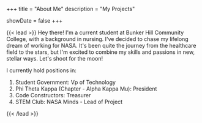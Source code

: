 +++
title = "About Me"
description = "My Projects"

showDate = false
+++

{{< lead >}}
Hey there! I'm a current student at Bunker Hill Community College, with a background in nursing. I've decided to chase my lifelong dream of working for NASA. It's been quite the journey from the healthcare field to the stars, but I'm excited to combine my skills and passions in new, stellar ways. Let's shoot for the moon!

I currently hold positions in:

1. Student Government: Vp of Technology 
2. Phi Theta Kappa (Chapter - Alpha Kappa Mu): President
3. Code Constructors: Treasurer
4. STEM Club: NASA Minds - Lead of Project

{{< /lead >}}